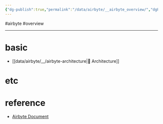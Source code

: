 ```yaml
---
{"dg-publish":true,"permalink":"/data/airbyte/__airbyte_overview/","dgPassFrontmatter":true,"noteIcon":"","created":"","updated":""}
---
```


#airbyte #overview 

---

# basic
- [[data/airbyte/__/airbyte-architecture\|🏢 Architecture]]
# etc

# reference
- [Airbyte Document](https://docs.airbyte.com/)
